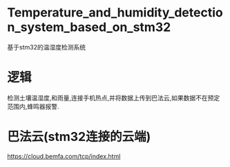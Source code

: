 # Temperature_and_humidity_detection_system_based_on_stm32
基于stm32的温湿度检测系统
# 逻辑
检测土壤温湿度,和雨量,连接手机热点,并将数据上传到巴法云,如果数据不在预定范围内,蜂鸣器报警.
# 巴法云(stm32连接的云端)
https://cloud.bemfa.com/tcp/index.html
